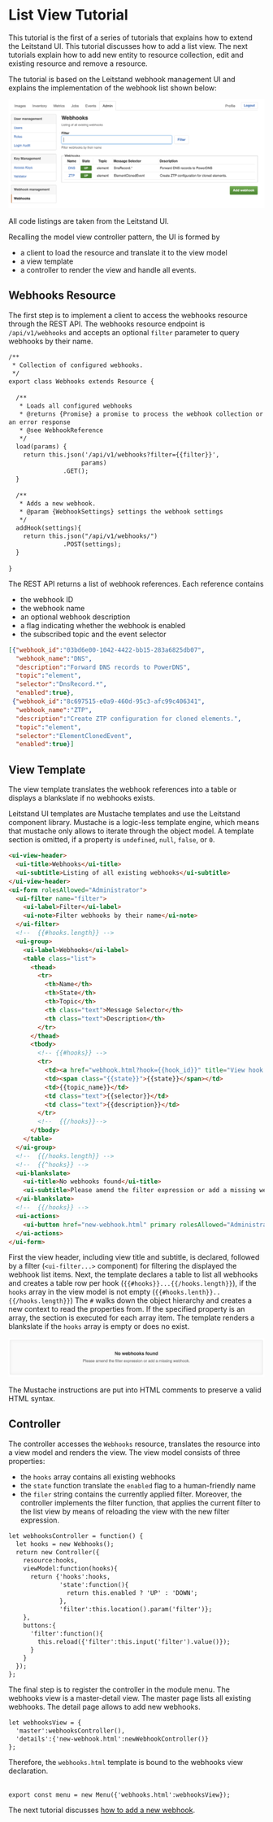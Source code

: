# List View Tutorial

This tutorial is the first of a series of tutorials that explains how to extend the Leitstand UI.
This tutorial discusses how to add a list view. The next tutorials explain how to add new entity to resource collection, edit and existing resource and remove a resource.

The tutorial is based on the Leitstand webhook management UI and explains the implementation of the webhook list shown below:

![Webhook list view](webhooks.png "Webhooks list view") 

All code listings are taken from the Leitstand UI.

Recalling the model view controller pattern, the UI is formed by
- a client to load the resource and translate it to the view model
- a view template
- a controller to render the view and handle all events.

## Webhooks Resource
The first step is to implement a client to access the webhooks resource through the REST API.
The webhooks resource endpoint is `/api/v1/webhooks` and accepts an optional `filter` parameter to query webhooks by their name.

```ES6
/**
 * Collection of configured webhooks.
 */
export class Webhooks extends Resource {

  /**
   * Loads all configured webhooks
   * @returns {Promise} a promise to process the webhook collection or an error response
   * @see WebhookReference
   */
  load(params) {
    return this.json('/api/v1/webhooks?filter={{filter}}',
				    params)
               .GET();
  }

  /**
   * Adds a new webhook.
   * @param {WebhookSettings} settings the webhook settings
   */
  addHook(settings){
    return this.json("/api/v1/webhooks/")
               .POST(settings);
  }

}

```

The REST API returns a list of webhook references. Each reference contains
- the webhook ID
- the webhook name
- an optional webhook description
- a flag indicating whether the webhook is enabled
- the subscribed topic and the event selector

```JSON
[{"webhook_id":"03bd6e00-1042-4422-bb15-283a6825db07",
  "webhook_name":"DNS",
  "description":"Forward DNS records to PowerDNS",
  "topic":"element",
  "selector":"DnsRecord.*",
  "enabled":true},
 {"webhook_id":"8c697515-e0a9-460d-95c3-afc99c406341",
  "webhook_name":"ZTP",
  "description":"Create ZTP configuration for cloned elements.",
  "topic":"element",
  "selector":"ElementClonedEvent",
  "enabled":true}]
```

## View Template
The view template translates the webhook references into a table or displays a blankslate if no webhooks exists.

Leitstand UI templates are Mustache templates and use the Leitstand component library.
Mustache is a logic-less template engine, which means that mustache only allows to iterate through the object model. 
A template section is omitted, if a property is `undefined`, `null`, `false`, or `0`.


```HTML
<ui-view-header>
  <ui-title>Webhooks</ui-title>
  <ui-subtitle>Listing of all existing webhooks</ui-subtitle>
</ui-view-header>
<ui-form rolesAllowed="Administrator">
  <ui-filter name="filter">
    <ui-label>Filter</ui-label>
    <ui-note>Filter webhooks by their name</ui-note>
  </ui-filter>
  <!--  {{#hooks.length}} -->
  <ui-group>
    <ui-label>Webhooks</ui-label>
    <table class="list">
      <thead>
        <tr>
          <th>Name</th>
          <th>State</th>
          <th>Topic</th>
          <th class="text">Message Selector</th>
          <th class="text">Description</th>
        </tr>
      </thead>	
      <tbody>
        <!-- {{#hooks}} -->
        <tr>
          <td><a href="webhook.html?hook={{hook_id}}" title="View hook settings">{{hook_name}}</a></td>
          <td><span class="{{state}}">{{state}}</span></td>
          <td>{{topic_name}}</td>
          <td class="text">{{selector}}</td>
          <td class="text">{{description}}</td>
        </tr>	
        <!--  {{/hooks}}-->
      </tbody>
    </table>
  </ui-group>
  <!--  {{/hooks.length}} -->
  <!--  {{^hooks}} -->
  <ui-blankslate>
    <ui-title>No webhooks found</ui-title>
    <ui-subtitle>Please amend the filter expression or add a missing webhook.</ui-subtitle>
  </ui-blankslate>
  <!--  {{/hooks}} -->
  <ui-actions>
    <ui-button href="new-webhook.html" primary rolesAllowed="Administrator">Add webhook</ui-button>
  </ui-actions>
</ui-form>
```
First the view header, including view title and subtitle, is declared, followed
by a filter (`<ui-filter...>` component) for filtering the displayed the webhook list items.
Next, the template declares a table to list all webhooks and creates a table row per hook (`{{#hooks}}...{{/hooks.length}}`), if the `hooks` array in the view model is not empty (`{{#hooks.lenth}}..{{/hooks.length}}`)
The `#` walks down the object hierarchy and creates a new context to read the properties from. 
If the specified property is an array, the section is executed for each array item.
The template renders a blankslate if the `hooks` array is empty or does no exist.

![No webhooks found](webhooks_blankslate.png "No webhooks found.") 

The Mustache instructions are put into HTML comments to preserve a valid HTML syntax.

## Controller
The controller accesses the `Webhooks` resource, translates the resource into a view model and renders the view.
The view model consists of three properties:
- the `hooks` array contains all existing webhooks
- the `state` function translate the `enabled` flag to a human-friendly name
- the `filer` string contains the currently applied filter.
Moreover, the controller implements the filter function, that applies the current filter to the list view by means of reloading the view with the new filter expression.

```ES6
let webhooksController = function() {
  let hooks = new Webhooks();
  return new Controller({
    resource:hooks,
    viewModel:function(hooks){
      return {'hooks':hooks,
              'state':function(){
                return this.enabled ? 'UP' : 'DOWN';
              },
              'filter':this.location().param('filter')};
    },
    buttons:{
      'filter':function(){
        this.reload({'filter':this.input('filter').value()});
      }
    }
  });
};
```
The final step is to register the controller in the module menu. 
The webhooks view is a master-detail view.
The master page lists all existing webhooks.
The detail page allows to add new webhooks.


```ES6
let webhooksView = {
  'master':webhooksController(),
  'details':{'new-webhook.html':newWebhookController()}
};

```

Therefore, the `webhooks.html` template is bound to the webhooks view declaration. 

```ES6

export const menu = new Menu({'webhooks.html':webhooksView});							  
```

The next tutorial discusses [how to add a new webhook](./add_tutorial.md).							  